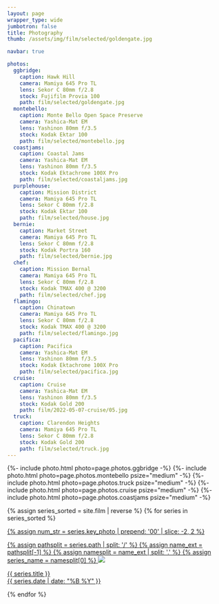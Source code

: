 ```yaml
---
layout: page
wrapper_type: wide
jumbotron: false
title: Photography
thumb: /assets/img/film/selected/goldengate.jpg

navbar: true

photos:
  ggbridge:
    caption: Hawk Hill
    camera: Mamiya 645 Pro TL
    lens: Sekor C 80mm f/2.8
    stock: Fujifilm Provia 100
    path: film/selected/goldengate.jpg
  montebello:
    caption: Monte Bello Open Space Preserve
    camera: Yashica-Mat EM
    lens: Yashinon 80mm f/3.5
    stock: Kodak Ektar 100
    path: film/selected/montebello.jpg
  coastjams:
    caption: Coastal Jams
    camera: Yashica-Mat EM
    lens: Yashinon 80mm f/3.5
    stock: Kodak Ektachrome 100X Pro
    path: film/selected/coastaljams.jpg
  purplehouse:
    caption: Mission District
    camera: Mamiya 645 Pro TL
    lens: Sekor C 80mm f/2.8
    stock: Kodak Ektar 100
    path: film/selected/house.jpg
  bernie:
    caption: Market Street
    camera: Mamiya 645 Pro TL
    lens: Sekor C 80mm f/2.8
    stock: Kodak Portra 160
    path: film/selected/bernie.jpg
  chef:
    caption: Mission Bernal
    camera: Mamiya 645 Pro TL
    lens: Sekor C 80mm f/2.8
    stock: Kodak TMAX 400 @ 3200
    path: film/selected/chef.jpg
  flamingo:
    caption: Chinatown
    camera: Mamiya 645 Pro TL
    lens: Sekor C 80mm f/2.8
    stock: Kodak TMAX 400 @ 3200
    path: film/selected/flamingo.jpg
  pacifica:
    caption: Pacifica
    camera: Yashica-Mat EM
    lens: Yashinon 80mm f/3.5
    stock: Kodak Ektachrome 100X Pro
    path: film/selected/pacifica.jpg
  cruise:
    caption: Cruise
    camera: Yashica-Mat EM
    lens: Yashinon 80mm f/3.5
    stock: Kodak Gold 200
    path: film/2022-05-07-cruise/05.jpg
  truck:
    caption: Clarendon Heights
    camera: Mamiya 645 Pro TL
    lens: Sekor C 80mm f/2.8
    stock: Kodak Gold 200
    path: film/selected/truck.jpg
---
```


<!-- selected photos -->
<div class="fj-gallery">

{%- include photo.html photo=page.photos.ggbridge -%}
{%- include photo.html photo=page.photos.montebello psize="medium" -%}
{%- include photo.html photo=page.photos.truck psize="medium" -%}
{%- include photo.html photo=page.photos.cruise psize="medium" -%}
{%- include photo.html photo=page.photos.coastjams psize="medium" -%}

{% assign series_sorted = site.film | reverse %}
{% for series in series_sorted %}
  <div class="fj-gallery-item">
    <a href="{{ series.url }}">
  {% assign num_str = series.key_photo | prepend: '00' | slice: -2, 2 %}

  {% assign pathsplit = series.path | split: '/' %}
  {% assign name_ext = pathsplit[-1] %}
  {% assign namesplit = name_ext | split: '.' %}
  {% assign series_name = namesplit[0] %}
      <img src="/assets/img/film/{{ series_name }}/{{ num_str }}.jpg"/>
      <div class="caption">
        <div class="title">
          {{ series.title }}
        </div>
        <div class="date">
          {{ series.date | date: "%B %Y" }}
        </div>
      </div>
    </a>
  </div>
{% endfor %}
</div>
